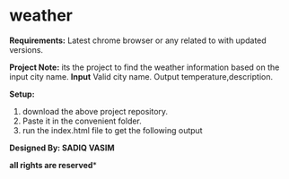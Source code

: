# weather
**Requirements:**
Latest chrome browser or any related to with updated versions.

**Project Note:**
its the project to find the weather information based on the input city name.
**Input**
Valid city name.
Output
temperature,description.

**Setup:**
1) download the above project repository.
2) Paste it in the convenient folder.
3) run the index.html file to get the following output

**Designed By:
SADIQ VASIM**

**all rights are reserved***
